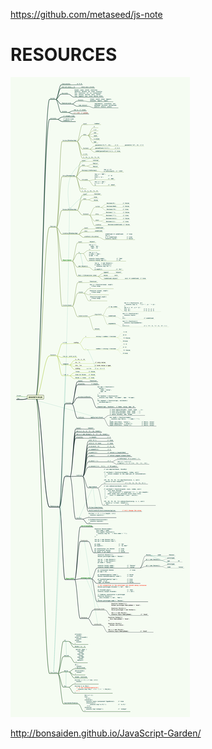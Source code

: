 https://github.com/metaseed/js-note
# RESOURCES

![](https://raw.githubusercontent.com/coodict/javascript-in-one-pic/master/js%20in%20one%20pic.png)

http://bonsaiden.github.io/JavaScript-Garden/
